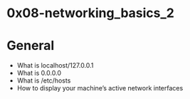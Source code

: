 # 0x08-networking_basics_2
# General
- What is localhost/127.0.0.1
- What is 0.0.0.0
- What is /etc/hosts
- How to display your machine’s active network interfaces
